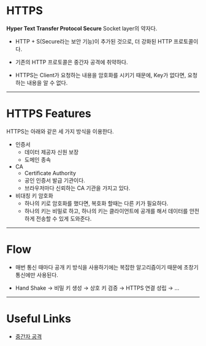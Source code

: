 # HTTPS

**Hyper Text Transfer Protocol Secure** Socket layer의 약자다.

- HTTP + S(Secure라는 보안 기능)이 추가된 것으로, 더 강화된 HTTP 프로토콜이다.

- 기존의 HTTP 프로토콜은 중간자 공격에 취약하다.

- HTTPS는 Client가 요청하는 내용을 암호화를 시키기 때문에, Key가 없다면, 요청하는 내용을 알 수 없다.

---

# HTTPS Features

HTTPS는 아래와 같은 세 가지 방식을 이용한다.

- 인증서
  - 데이터 제공자 신원 보장
  - 도메인 종속
- CA
  - Certificate Authority
  - 공인 인증서 발급 기관이다.
  - 브라우저마다 신뢰하는 CA 기관을 가지고 있다.
- 비대칭 키 암호화
  - 하나의 키로 암호화를 했다면, 복호화 할때는 다른 키가 필요하다.
  - 하나의 키는 비밀로 하고, 하나의 키는 클라이언트에 공개를 해서 데이터를 안전하게 전송할 수 있게 도와준다.

---

# Flow

- 매번 통신 때마다 공개 키 방식을 사용하기에는 복잡한 알고리즘이기 때문에 초창기 통신에만 사용된다.

- Hand Shake → 비밀 키 생성 → 상호 키 검증 → HTTPS 연결 성립 → ...

---

# Useful Links

- [중간자 공격](https://en.wikipedia.org/wiki/Man-in-the-middle_attack)
